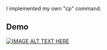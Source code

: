 I implemented my own "cp" command.


## Demo 
[![IMAGE ALT TEXT HERE](https://img.youtube.com/vi/VaW-bfj_qXA/0.jpg)](https://youtu.be/VaW-bfj_qXA)
